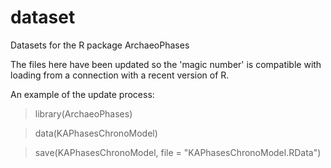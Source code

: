 # dataset
Datasets for the R package ArchaeoPhases  

The files here have been updated so the 'magic number' is compatible with loading from a connection with a recent version of R.

An example of the update process:

> library(ArchaeoPhases)

> data(KAPhasesChronoModel)

> save(KAPhasesChronoModel, file = "KAPhasesChronoModel.RData")
